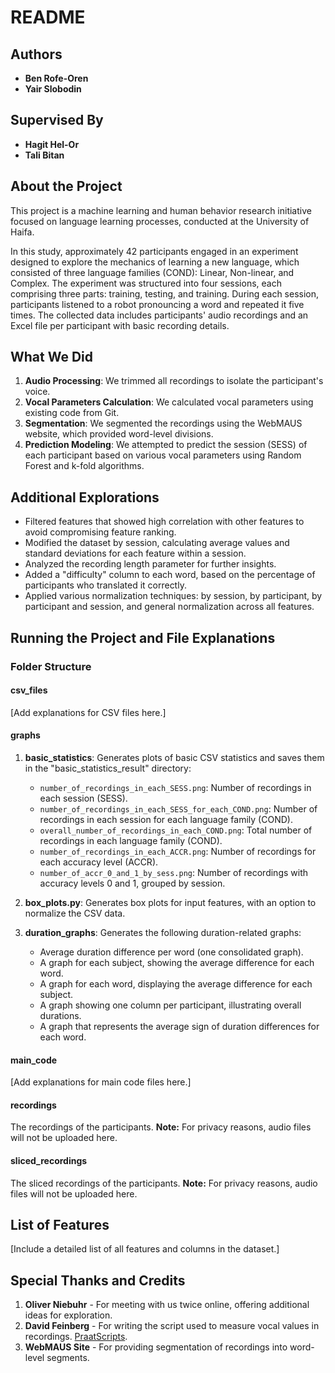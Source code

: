 # README

## Authors
- **Ben Rofe-Oren**
- **Yair Slobodin**

## Supervised By
- **Hagit Hel-Or**
- **Tali Bitan**

## About the Project
This project is a machine learning and human behavior research initiative focused on language learning processes, conducted at the University of Haifa.

In this study, approximately 42 participants engaged in an experiment designed to explore the mechanics of learning a new language, which consisted of three language families (COND): Linear, Non-linear, and Complex. The experiment was structured into four sessions, each comprising three parts: training, testing, and training. During each session, participants listened to a robot pronouncing a word and repeated it five times. The collected data includes participants' audio recordings and an Excel file per participant with basic recording details.

## What We Did
1. **Audio Processing**: We trimmed all recordings to isolate the participant's voice.
2. **Vocal Parameters Calculation**: We calculated vocal parameters using existing code from Git.
3. **Segmentation**: We segmented the recordings using the WebMAUS website, which provided word-level divisions.
4. **Prediction Modeling**: We attempted to predict the session (SESS) of each participant based on various vocal parameters using Random Forest and k-fold algorithms.

## Additional Explorations
- Filtered features that showed high correlation with other features to avoid compromising feature ranking.
- Modified the dataset by session, calculating average values and standard deviations for each feature within a session.
- Analyzed the recording length parameter for further insights.
- Added a "difficulty" column to each word, based on the percentage of participants who translated it correctly.
- Applied various normalization techniques: by session, by participant, by participant and session, and general normalization across all features.

## Running the Project and File Explanations

### Folder Structure

#### csv_files
[Add explanations for CSV files here.]

#### graphs
1. **basic_statistics**: Generates plots of basic CSV statistics and saves them in the "basic_statistics_result" directory:
   - `number_of_recordings_in_each_SESS.png`: Number of recordings in each session (SESS).
   - `number_of_recordings_in_each_SESS_for_each_COND.png`: Number of recordings in each session for each language family (COND).
   - `overall_number_of_recordings_in_each_COND.png`: Total number of recordings in each language family (COND).
   - `number_of_recordings_in_each_ACCR.png`: Number of recordings for each accuracy level (ACCR).
   - `number_of_accr_0_and_1_by_sess.png`: Number of recordings with accuracy levels 0 and 1, grouped by session.

2. **box_plots.py**: Generates box plots for input features, with an option to normalize the CSV data.

3. **duration_graphs**: Generates the following duration-related graphs:
   - Average duration difference per word (one consolidated graph).
   - A graph for each subject, showing the average difference for each word.
   - A graph for each word, displaying the average difference for each subject.
   - A graph showing one column per participant, illustrating overall durations.
   - A graph that represents the average sign of duration differences for each word.

#### main_code
[Add explanations for main code files here.]

#### recordings
The recordings of the participants. **Note:** For privacy reasons, audio files will not be uploaded here.

#### sliced_recordings
The sliced recordings of the participants. **Note:** For privacy reasons, audio files will not be uploaded here.

## List of Features
[Include a detailed list of all features and columns in the dataset.]

## Special Thanks and Credits
1. **Oliver Niebuhr** - For meeting with us twice online, offering additional ideas for exploration.
2. **David Feinberg** - For writing the script used to measure vocal values in recordings. [PraatScripts](https://github.com/drfeinberg/PraatScripts/blob/master/Measure%20Pitch%2C%20HNR%2C%20Jitter%2C%20Shimmer%2C%20and%20Formants.ipynb).
3. **WebMAUS Site** - For providing segmentation of recordings into word-level segments.
